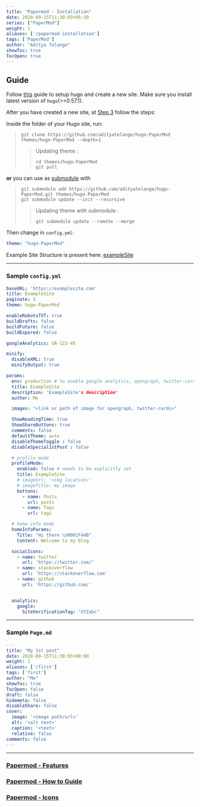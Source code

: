 ```yaml
---
title: "Papermod - Installation"
date: 2020-09-15T11:30:03+05:30
series: ["PaperMod"]
weight: 1
aliases: ['/papermod-installation']
tags: ['PaperMod']
author: "Aditya Telange"
showToc: true
TocOpen: true
---
```


## Guide

Follow [this](https://gohugo.io/getting-started/quick-start/) guide to setup hugo and create a new site.
Make sure you install latest version of `hugo`(>=0.57.1).

After you have created a new site, at [Step 3](https://gohugo.io/getting-started/quick-start/#step-3-add-a-theme) follow the steps:

Inside the folder of your Hugo site, run:

> ```console
> git clone https://github.com/adityatelange/hugo-PaperMod themes/hugo-PaperMod --depth=1
> ```
> > Updating theme :
> > ```console
> > cd themes/hugo-PaperMod
> > git pull
> > ```
> >

**or** you can use as [submodule](https://www.atlassian.com/git/tutorials/git-submodule) with
>
> ```console
> git submodule add https://github.com/adityatelange/hugo-PaperMod.git themes/hugo-PaperMod
> git submodule update --init --recursive
> ```
> > Updating theme with submodule :
> > ```console
> > git submodule update --remote --merge
> > ```
> >
Then change in `config.yml`:
>
```yml
theme: "hugo-PaperMod"
```

Example Site Structure is present here: [exampleSite](https://github.com/adityatelange/hugo-PaperMod/tree/exampleSite/)

---

### Sample `config.yml`

```yml
baseURL: 'https://examplesite.com'
title: ExampleSite
paginate: 5
theme: hugo-PaperMod

enableRobotsTXT: true
buildDrafts: false
buildFuture: false
buildExpored: false

googleAnalytics: UA-123-45

minify:
  disableXML: true
  minifyOutput: true

params:
  env: production # to enable google analytics, opengraph, twitter-cards and schema.
  title: ExampleSite
  description: 'ExampleSite's description'
  author: Me

  images: "<link or path of image for opengraph, twitter-cards>"

  ShowReadingTime: true
  ShowShareButtons: true
  comments: false
  defaultTheme: auto
  disableThemeToggle : false
  disableSpecial1stPost : false

  # profile-mode
  profileMode:
    enabled: false # needs to be explicitly set
    title: ExampleSite
    # imageUrl: '<img location>'
    # imageTitle: my image
    buttons:
      - name: Posts
        url: posts
      - name: Tags
        url: tags

  # home-info mode
  homeInfoParams:
    Title: "Hi there \U0001F44B"
    Content: Welcome to my blog

  socialIcons:
    - name: twitter
      url: 'https://twitter.com/'
    - name: stackoverflow
      url: 'https://stackoverflow.com'
    - name: github
      url: 'https://github.com/'


  analytics:
    google:
      SiteVerificationTag: "XYZabc"
```

---

### Sample `Page.md`

```yml
---
title: "My 1st post"
date: 2020-09-15T11:30:03+00:00
weight: 1
aliases: ['/first']
tags: ['first']
author: "Me"
showToc: true
TocOpen: false
draft: false
hidemeta: false
disableShare: false
cover:
  image: '<image path/url>'
  alt: '<alt text>'
  caption: '<text>'
  relative: false
comments: false
---
```

---

###  [Papermod - Features](../papermod-features)
###  [Papermod - How to Guide](../papermod-how-to-guide)
###  [Papermod - Icons](../papermod-icons)